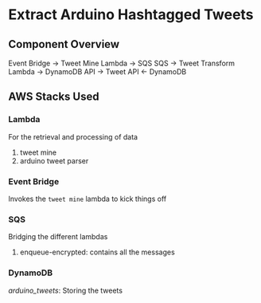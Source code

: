 # Extract Arduino Hashtagged Tweets

## Component Overview
Event Bridge -> Tweet Mine Lambda -> SQS
SQS -> Tweet Transform Lambda -> DynamoDB
API -> Tweet API <- DynamoDB

## AWS Stacks Used
### Lambda
For the retrieval and processing of data
1. tweet mine
2. arduino tweet parser
### Event Bridge
Invokes the `tweet mine` lambda to kick things off
### SQS
Bridging the different lambdas
1. enqueue-encrypted: contains all the messages
### DynamoDB
*arduino_tweets*: Storing the tweets